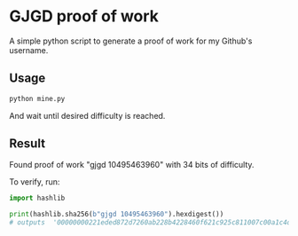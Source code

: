 # GJGD proof of work

A simple python script to generate a proof of work for my Github's username.

## Usage

```bash
python mine.py
```

And wait until desired difficulty is reached.

## Result

Found proof of work "gjgd 10495463960" with 34 bits of difficulty.

To verify, run:

```python
import hashlib

print(hashlib.sha256(b"gjgd 10495463960").hexdigest())
# outputs  '00000000221eded872d7260ab228b4228460f621c925c811007c00a1c4df152e'
```

